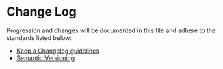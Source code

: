 # Change Log
Progression and changes will be documented in this file and adhere to the standards listed below:

- [Keep a Changelog guidelines](http://keepachangelog.com/)
- [Semantic Versioning](http://semver.org/)

